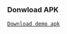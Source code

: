### Donwload APK

[`Download demo apk`](https://drive.google.com/file/d/1Uj0Wov-bWEuU992tbC5n-i68sdvYnmwt/view?usp=sharing)
